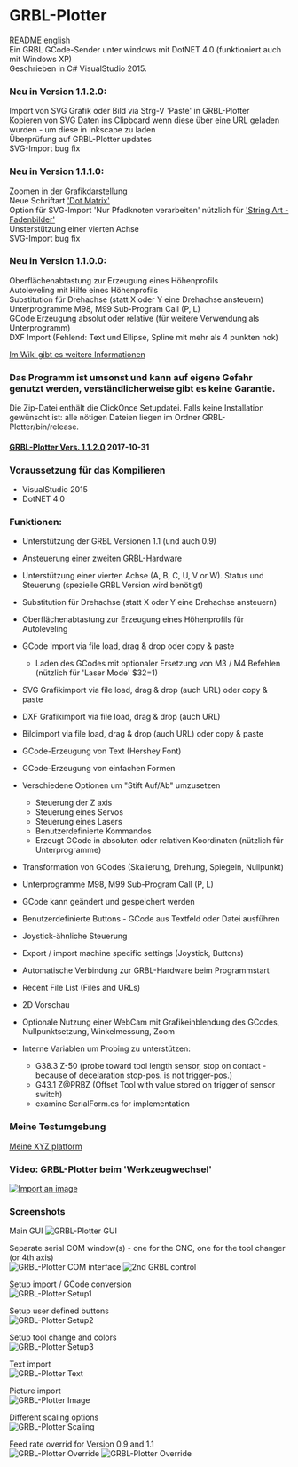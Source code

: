 # GRBL-Plotter
[README english](README.md)  
Ein  GRBL GCode-Sender unter windows mit DotNET 4.0 (funktioniert auch mit Windows XP)  
Geschrieben in C# VisualStudio 2015.
  
### Neu in Version 1.1.2.0: 
Import von SVG Grafik oder Bild via Strg-V 'Paste' in GRBL-Plotter   
Kopieren von SVG Daten ins Clipboard wenn diese über eine URL geladen wurden - um diese in Inkscape zu laden   
Überprüfung auf GRBL-Plotter updates   
SVG-Import bug fix  
  
### Neu in Version 1.1.1.0: 
Zoomen in der Grafikdarstellung  
Neue Schriftart ['Dot Matrix'](https://youtu.be/ip_qCQwoufw)   
Option für SVG-Import 'Nur Pfadknoten verarbeiten' nützlich für ['String Art - Fadenbilder'](https://youtu.be/ymWi15rvTvM)  
Unsterstützung einer vierten Achse  
SVG-Import bug fix  
  
### Neu in Version 1.1.0.0:  
Oberflächenabtastung zur Erzeugung eines Höhenprofils  
Autoleveling mit Hilfe eines Höhenprofils  
Substitution für Drehachse (statt X oder Y eine Drehachse ansteuern)  
Unterprogramme M98, M99 Sub-Program Call (P, L)  
GCode Erzeugung absolut oder relative (für weitere Verwendung als Unterprogramm)  
DXF Import (Fehlend: Text und Ellipse, Spline mit mehr als 4 punkten nok)  
  
  
[Im Wiki gibt es weitere Informationen](https://github.com/svenhb/GRBL-Plotter/wiki)  

### Das Programm ist umsonst und kann auf eigene Gefahr genutzt werden, verständlicherweise gibt es keine Garantie.
Die Zip-Datei enthält die ClickOnce Setupdatei. Falls keine Installation gewünscht ist: alle nötigen Dateien liegen im Ordner GRBL-Plotter/bin/release.  
#### [GRBL-Plotter Vers. 1.1.2.0](GRBL-Plotter_1120_Publish.zip)  2017-10-31  
  
### Voraussetzung für das Kompilieren
* VisualStudio 2015 
* DotNET 4.0
 
### Funktionen:
* Unterstützung der GRBL Versionen 1.1 (und auch 0.9)  
* Ansteuerung einer zweiten GRBL-Hardware 
* Unterstützung einer vierten Achse (A, B, C, U, V or W). Status und Steuerung (spezielle GRBL Version wird benötigt) 
* Substitution für Drehachse (statt X oder Y eine Drehachse ansteuern)
* Oberflächenabtastung zur Erzeugung eines Höhenprofils für Autoleveling

* GCode Import via file load, drag & drop oder copy & paste
  - Laden des GCodes mit optionaler Ersetzung von M3 / M4 Befehlen (nützlich für 'Laser Mode' $32=1)
* SVG Grafikimport via file load, drag & drop (auch URL) oder copy & paste
* DXF Grafikimport via file load, drag & drop (auch URL)
* Bildimport via file load, drag & drop (auch URL) oder copy & paste
* GCode-Erzeugung von Text (Hershey Font)
* GCode-Erzeugung von einfachen Formen
* Verschiedene Optionen um "Stift Auf/Ab" umzusetzen
  - Steuerung der Z axis
  - Steuerung  eines Servos
  - Steuerung  eines Lasers
  - Benutzerdefinierte Kommandos
  - Erzeugt GCode in absoluten oder relativen Koordinaten (nützlich für Unterprogramme)  
  
* Transformation von GCodes (Skalierung, Drehung, Spiegeln, Nullpunkt)
* Unterprogramme M98, M99 Sub-Program Call (P, L)  
* GCode kann geändert und gespeichert werden
* Benutzerdefinierte Buttons - GCode aus Textfeld oder Datei ausführen
* Joystick-ähnliche Steuerung
* Export / import machine specific settings (Joystick, Buttons)  
* Automatische Verbindung zur GRBL-Hardware beim Programmstart
* Recent File List (Files and URLs)
* 2D Vorschau
* Optionale Nutzung einer WebCam mit Grafikeinblendung des GCodes, Nullpunktsetzung, Winkelmessung, Zoom
* Interne Variablen um Probing zu unterstützen:
  - G38.3 Z-50		(probe toward tool length sensor, stop on contact - because of decelaration stop-pos. is not trigger-pos.)
  - G43.1 Z@PRBZ	(Offset Tool with value stored on trigger of sensor switch)
  - examine SerialForm.cs for implementation

### Meine Testumgebung
[Meine XYZ platform](http://svenhb.bplaced.net/?CNC___Plotter)

### Video: GRBL-Plotter beim 'Werkzeugwechsel'
[![Import an image](https://img.youtube.com/vi/x5UTHpgsfII/0.jpg)](https://www.youtube.com/watch?v=x5UTHpgsfII)

### Screenshots
Main GUI
![GRBL-Plotter GUI](doc/GRBLPlotter_GUI.png?raw=true "Main GUI") 

Separate serial COM window(s) - one for the CNC, one for the tool changer (or 4th axis)  
![GRBL-Plotter COM interface](doc/GRBLPlotter_COM2.png?raw=true "Serial connection") ![2nd GRBL control](doc/GRBLPlotter_Control_COM2.png?raw=true "Serial connection") 

Setup import / GCode conversion  
![GRBL-Plotter Setup1](doc/GRBLPlotter_Setup1.png?raw=true "Setup1") 

Setup user defined buttons  
![GRBL-Plotter Setup2](doc/GRBLPlotter_Setup2.png?raw=true "Setup2") 

Setup tool change and colors  
![GRBL-Plotter Setup3](doc/GRBLPlotter_Setup3.png?raw=true "Setup3") 

Text import  
![GRBL-Plotter Text](doc/GRBLPlotter_Text.png?raw=true "Text conversion") 

Picture import  
![GRBL-Plotter Image](doc/GRBLPlotter_Image.png?raw=true "Image import") 

Different scaling options  
![GRBL-Plotter Scaling](doc/GRBLPlotter_scaling.png?raw=true "GCode scaling") 

Feed rate overrid for Version 0.9 and 1.1  
![GRBL-Plotter Override](doc/GRBLPlotter_override.png?raw=true "GCode override") ![GRBL-Plotter Override](doc/GRBLPlotter_override2.png?raw=true "GCode override")
